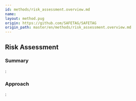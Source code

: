 ```yaml
---
id: methods/risk_assessment.overview.md
name: 
layout: method.pug
origin: https://github.com/SAFETAG/SAFETAG
origin_path: master/en/methods/risk_assessment.overview.md
---
```

## Risk Assessment

### Summary

:[](guides/risk_modeling/summary.md)
### Approach

:[](guides/risk_modeling/approach.md)


